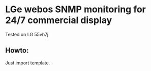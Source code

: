 # LGe webos SNMP monitoring for 24/7 commercial display

Tested on LG 55vh7j

## Howto:
Just import template.
 
